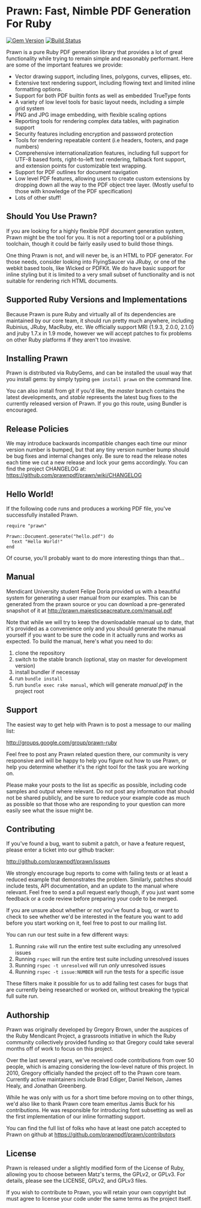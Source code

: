 # Prawn: Fast, Nimble PDF Generation For Ruby

[![Gem Version](https://badge.fury.io/rb/prawn.png)](http://badge.fury.io/rb/prawn)
[![Build Status](https://secure.travis-ci.org/prawnpdf/prawn.png)](http://travis-ci.org/prawnpdf/prawn)

Prawn is a pure Ruby PDF generation library that provides a lot of great functionality while trying to remain simple and reasonably performant. Here are some of the important features we provide:

* Vector drawing support, including lines, polygons, curves, ellipses, etc.
* Extensive text rendering support, including flowing text and limited inline formatting options. 
* Support for both PDF builtin fonts as well as embedded TrueType fonts
* A variety of low level tools for basic layout needs, including a simple grid system
* PNG and JPG image embedding, with flexible scaling options
* Reporting tools for rendering complex data tables, with pagination support
* Security features including encryption and password protection
* Tools for rendering repeatable content (i.e headers, footers, and page numbers)
* Comprehensive internationalization features, including full support for UTF-8 based fonts, right-to-left text rendering, fallback font support, and extension points for customizable text wrapping.
* Support for PDF outlines for document navigation
* Low level PDF features, allowing users to create custom extensions by dropping down all the way to the PDF object tree layer. (Mostly useful to those with knowledge of the PDF specification)
* Lots of other stuff!

## Should You Use Prawn?

If you are looking for a highly flexible PDF document generation system, Prawn might be the tool for you. It is not a reporting tool or a publishing toolchain, though it could be fairly easily used to build those things.

One thing Prawn is not, and will never be, is an HTML to PDF generator. For those needs, consider looking into FlyingSaucer via JRuby, or one of the webkit based tools, like Wicked or PDFKit. We do have basic support for inline styling but it is limited to a very small subset of functionality and is not suitable for rendering rich HTML documents.

## Supported Ruby Versions and Implementations

Because Prawn is pure Ruby and virtually all of its dependencies are maintained
by our core team, it should run pretty much anywhere, including Rubinius, JRuby,
MacRuby, etc. We officially support MRI {1.9.3, 2.0.0, 2.1.0} and jruby 1.7.x in 1.9 mode, however we will accept patches to fix problems on other Ruby platforms if they aren't too invasive.

## Installing Prawn

Prawn is distributed via RubyGems, and can be installed the usual way that you install gems: by simply typing `gem install prawn` on the command line. 

You can also install from git if you'd like, the _master_ branch contains the latest developments, and _stable_ represents the latest bug fixes to the currently released version of Prawn. If you go this route, using Bundler is encouraged.

## Release Policies

We may introduce backwards incompatible changes each time our minor version number is bumped, but that any tiny version number bump should be bug fixes and internal changes only. Be sure to read the release notes each time we cut a new release and lock your gems accordingly. You can find the project CHANGELOG at: https://github.com/prawnpdf/prawn/wiki/CHANGELOG

## Hello World!

If the following code runs and produces a working PDF file, you've successfully installed Prawn.

    require "prawn"

    Prawn::Document.generate("hello.pdf") do
      text "Hello World!"
    end

Of course, you'll probably want to do more interesting things than that...

## Manual

Mendicant University student Felipe Doria provided us with a beautiful system for generating a user manual from our examples. This can be generated from the prawn source or you can download a pre-generated snapshot of it at http://prawn.majesticseacreature.com/manual.pdf

Note that while we will try to keep the downloadable manual up to date, that it's provided as a convenience only and you should generate the manual yourself if you want to be sure the code in it actually runs and works as expected. To build the manual, here's what you need to do:

1. clone the repository
2. switch to the stable branch (optional, stay on master for development version)
3. install bundler if necessay
4. run `bundle install`
5. run `bundle exec rake manual`, which will generate _manual.pdf_ in the project root

## Support 

The easiest way to get help with Prawn is to post a message to our mailing list:

<http://groups.google.com/group/prawn-ruby>

Feel free to post any Prawn related question there, our community is very responsive and will be happy to help you figure out how to use Prawn, or help you determine whether it's the right tool for the task you are working on.

Please make your posts to the list as specific as possible, including code samples and output where relevant. Do not post any information that should not be shared publicly, and be sure to reduce your example code as much as possible so that those who are responding to your question can more easily see what the issue might be.

## Contributing

If you've found a bug, want to submit a patch, or have a feature request, please enter a ticket into our github tracker:

<http://github.com/prawnpdf/prawn/issues>

We strongly encourage bug reports to come with failing tests or at least a reduced example that demonstrates the problem. Similarly, patches should include tests, API documentation, and an update to the manual where relevant. Feel free to send a pull request early though, if you just want some feedback or a code review before preparing your code to be merged.

If you are unsure about whether or not you've found a bug, or want to check to see whether we'd be interested in the feature you want to add before you start working on it, feel free to post to our mailing list.

You can run our test suite in a few different ways:

1. Running `rake` will run the entire test suite excluding any unresolved issues
2. Running `rspec` will run the entire test suite including unresolved issues
3. Running `rspec -t unresolved` will run *only* unresolved issues
4. Running `rspec -t issue:NUMBER` will run the tests for a specific issue

These filters make it possible for us to add failing test cases for bugs that
are currently being researched or worked on, without breaking the typical
full suite run.

## Authorship

Prawn was originally developed by Gregory Brown, under the auspices of the Ruby Mendicant Project, a grassroots initiative in which the Ruby community collectively provided funding so that Gregory could take several months off of work to focus on this project.

Over the last several years, we've received code contributions from over 50 people, which is amazing considering the low-level nature of this project. In 2010, Gregory officially handed the project off to the Prawn core team. Currently active maintainers include Brad Ediger, Daniel Nelson, James Healy, and Jonathan Greenberg.

While he was only with us for a short time before moving on to other things, we'd also like to thank Prawn core team emeritus Jamis Buck for his contributions. He was responsible for introducing font subsetting as well as the first implementation of our inline formatting support.

You can find the full list of folks who have at least one patch accepted to Prawn on github at https://github.com/prawnpdf/prawn/contributors

## License

Prawn is released under a slightly modified form of the License of Ruby, allowing you to choose between Matz's terms, the GPLv2, or GPLv3. For details, please see the LICENSE, GPLv2, and GPLv3 files.

If you wish to contribute to Prawn, you will retain your own copyright but must agree to license your code under the same terms as the project itself.
